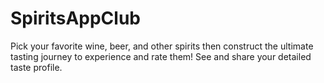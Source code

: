 # SpiritsAppClub
Pick your favorite wine, beer, and other spirits then construct the ultimate tasting journey to experience and rate them! See and share your detailed taste profile.
